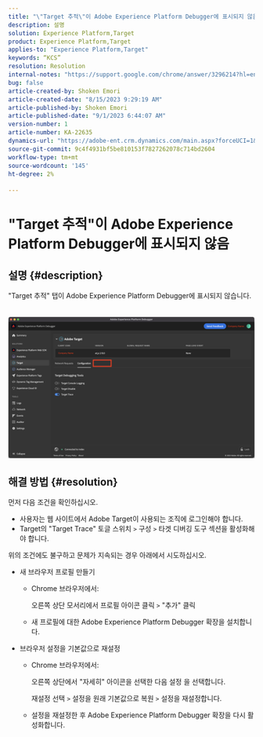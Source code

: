 ```yaml
---
title: "\"Target 추적\"이 Adobe Experience Platform Debugger에 표시되지 않음"
description: 설명
solution: Experience Platform,Target
product: Experience Platform,Target
applies-to: "Experience Platform,Target"
keywords: “KCS”
resolution: Resolution
internal-notes: "https://support.google.com/chrome/answer/3296214?hl=en"
bug: false
article-created-by: Shoken Emori
article-created-date: "8/15/2023 9:29:19 AM"
article-published-by: Shoken Emori
article-published-date: "9/1/2023 6:44:07 AM"
version-number: 1
article-number: KA-22635
dynamics-url: "https://adobe-ent.crm.dynamics.com/main.aspx?forceUCI=1&pagetype=entityrecord&etn=knowledgearticle&id=560d5134-4e3b-ee11-bdf4-6045bd006793"
source-git-commit: 9c4f4931bf5be810153f7827262078c714bd2604
workflow-type: tm+mt
source-wordcount: '145'
ht-degree: 2%

---
```


# &quot;Target 추적&quot;이 Adobe Experience Platform Debugger에 표시되지 않음

## 설명 {#description}

&quot;Target 추적&quot; 탭이 Adobe Experience Platform Debugger에 표시되지 않습니다.
<br> <br><br>![](assets/___b530eefa-4f3b-ee11-bdf4-6045bd006793___.png)

## 해결 방법 {#resolution}


먼저 다음 조건을 확인하십시오.

- 사용자는 웹 사이트에서 Adobe Target이 사용되는 조직에 로그인해야 합니다.
- Target의 &quot;Target Trace&quot; 토글 스위치 `>`  구성 `>`  타겟 디버깅 도구 섹션을 활성화해야 합니다.


위의 조건에도 불구하고 문제가 지속되는 경우 아래에서 시도하십시오.

- 새 브라우저 프로필 만들기

   - Chrome 브라우저에서:

     오른쪽 상단 모서리에서 프로필 아이콘 클릭 `>`  &quot;추가&quot; 클릭
   - 새 프로필에 대한 Adobe Experience Platform Debugger 확장을 설치합니다.


- 브라우저 설정을 기본값으로 재설정

   - Chrome 브라우저에서:

     오른쪽 상단에서 &quot;자세히&quot; 아이콘을 선택한 다음 설정 을 선택합니다.

     재설정 선택 `>`  설정을 원래 기본값으로 복원 `>`  설정을 재설정합니다.
   - 설정을 재설정한 후 Adobe Experience Platform Debugger 확장을 다시 활성화합니다.



